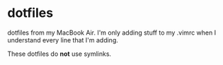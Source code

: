 dotfiles
========

dotfiles from my MacBook Air.  I'm only adding stuff to my .vimrc when I understand every line that I'm adding.

These dotfiles do **not** use symlinks.
